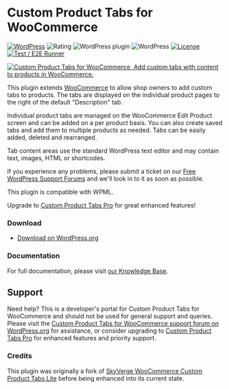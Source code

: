 # Custom Product Tabs for WooCommerce

[![WordPress](https://img.shields.io/wordpress/plugin/dt/yikes-inc-easy-custom-woocommerce-product-tabs.svg)]()
![Rating](https://img.shields.io/wordpress/plugin/r/yikes-inc-easy-custom-woocommerce-product-tabs.svg)
![WordPress plugin](https://img.shields.io/wordpress/plugin/v/yikes-inc-easy-custom-woocommerce-product-tabs.svg)
![WordPress](https://img.shields.io/wordpress/v/yikes-inc-easy-custom-woocommerce-product-tabs.svg)
[![License](https://img.shields.io/badge/license-GPL--2.0%2B-blue.svg)](https://github.com/EvanHerman/yikes-inc-easy-custom-woocommerce-product-tabs/blob/master/LICENSE)
[![Test / E2E Runner](https://github.com/EvanHerman/yikes-inc-easy-custom-woocommerce-product-tabs/actions/workflows/test-e2e.yml/badge.svg?branch=master&event=push)](https://github.com/EvanHerman/yikes-inc-easy-custom-woocommerce-product-tabs/actions/workflows/test-e2e.yml)

[![Custom Product Tabs for WooCommerce, Add custom tabs with content to products in WooCommerce.](https://github.com/EvanHerman/yikes-inc-easy-custom-woocommerce-product-tabs/blob/master/.wordpress-org/banner-1544x500.png?raw=true)](https://wordpress.org/plugins/yikes-inc-easy-custom-woocommerce-product-tabs/)

This plugin extends [WooCommerce](www.woothemes.com/woocommerce/) to allow shop owners to add custom tabs to products. The tabs are displayed on the individual product pages to the right of the default "Description" tab.

Individual product tabs are managed on the WooCommerce Edit Product screen and can be added on a per product basis. You can also create saved tabs and add them to multiple products as needed. Tabs can be easily added, deleted and rearranged.

Tab content areas use the standard WordPress text editor and may contain text, images, HTML or shortcodes. 

If you experience any problems, please submit a ticket on our [Free WordPress Support Forums](https://wordpress.org/support/plugin/yikes-inc-easy-custom-woocommerce-product-tabs) and we'll look in to it as soon as possible.

This plugin is compatible with WPML.

Upgrade to [Custom Product Tabs Pro](https://yikesplugins.com/plugin/custom-product-tabs-pro/) for great enhanced features!

### Download

-   [Download on WordPress.org](https://wordpress.org/plugins/yikes-inc-easy-custom-woocommerce-product-tabs/)

### Documentation

For full documentation, please visit [our Knowledge Base](https://yikesplugins.com/support/knowledge-base/product/easy-custom-product-tabs-for-woocommerce/).

## Support

Need help? This is a developer's portal for Custom Product Tabs for WooCommerce and should not be used for general support and queries. Please visit the [Custom Product Tabs for WooCommerce support forum on WordPress.org](https://wordpress.org/support/plugin/yikes-inc-easy-custom-woocommerce-product-tabs) for assistance, or consider upgrading to [Custom Product Tabs Pro](https://yikesplugins.com/plugin/custom-product-tabs-pro/) for enhanced features and priority support.

### Credits

This plugin was originally a fork of <a href="https://wordpress.org/plugins/woocommerce-custom-product-tabs-lite/" target="_blank">SkyVerge WooCommerce Custom Product Tabs Lite</a> before being enhanced into its current state.